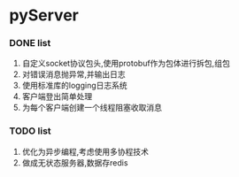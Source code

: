# pyServer

### DONE list
1. 自定义socket协议包头,使用protobuf作为包体进行拆包,组包
2. 对错误消息抛异常,并输出日志
3. 使用标准库的logging日志系统
4. 客户端登出简单处理
5. 为每个客户端创建一个线程阻塞收取消息

### TODO list
1. 优化为异步编程,考虑使用多协程技术 
2. 做成无状态服务器,数据存redis